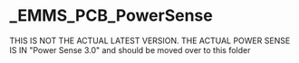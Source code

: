 # _EMMS_PCB_PowerSense

<p> THIS IS NOT THE ACTUAL LATEST VERSION. THE ACTUAL POWER SENSE IS IN "Power Sense 3.0" and should be moved over to this folder </p> 
